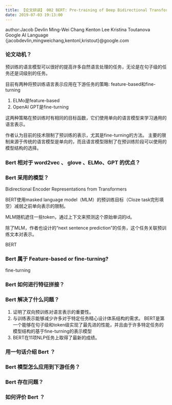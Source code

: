```yaml
---
title: 【论文研读】 002 BERT: Pre-training of Deep Bidirectional Transformers for Language Understanding
date: 2019-07-03 19:13:00
---
```


author:Jacob Devlin Ming-Wei Chang Kenton Lee Kristina Toutanova  
Google AI Language  
{jacobdevlin,mingweichang,kentonl,kristout}@google.com  


### 论文动机？

预训练的语言模型可以很好的提高许多自然语言处理的任务，无论是在句子级的任务还是词级别的任务。

目前有两种将预训练语言表示应用在下游任务的策略: feature-based和fine-turning
1. ELMo是feature-based
2. OpenAI GPT是fine-turning

这两种策略在预训练时有相同的目标函数，它们使用单向的语言模型来学习通用的语言表示。


作者认为目前的技术限制了预训练的表示，尤其是fine-turning的方法。
主要的限制来源于传统的语言模型是单向的，而且语言模型限制了在预训练阶段可以使用的模型结构的选择。


### Bert 相对于 word2vec 、 glove 、ELMo、GPT 的优点？



### Bert 采用的模型？
Bidirectional Encoder Representations from Transformers

BERT使用masked language model（MLM）的预训练目标（Cloze task完形填空）减弱之前单向表示的限制。

MLM随机遮住一些token，通过上下文来预测这个原始单词的id。

除了MLM，作者也设计的“next sentence prediction”的任务，这个任务关联预训练文本对表示。



BERT


### Bert 属于  Feature-based or fine-turning?

fine-turning


### Bert 如何进行特征拼接？



### Bert 解决了什么问题？

1. 证明了双向预训练对语言表示的重要性。
2. 与训练表示能够减少许多对于特定任务精心设计体系结构的需求。
BERT是第一个能够在句子级和token级实现了最先进的性能，并且由于许多特定任务的模型结构的基于fine-turning的表示模型
3. BERT在11项NLP任务上取得了最新的成绩。

### 用一句话介绍 Bert ？


### Bert 模型怎么应用到下游任务？

### Bert 存在问题？

### 如何评价 Bert ？
